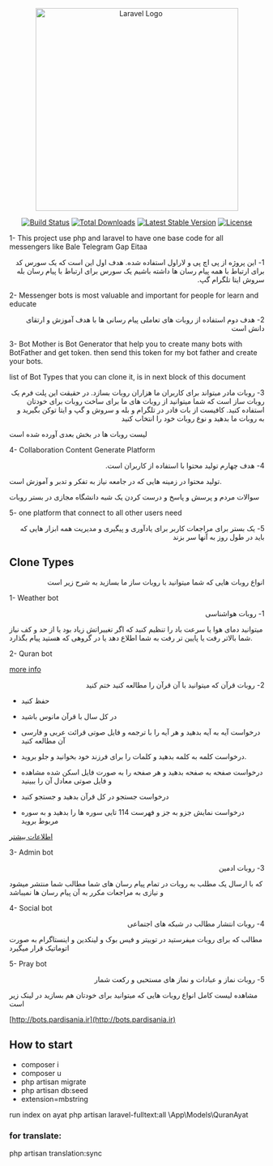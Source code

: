 <p align="center"><a href="https://laravel.com" target="_blank"><img src="https://raw.githubusercontent.com/laravel/art/master/logo-lockup/5%20SVG/2%20CMYK/1%20Full%20Color/laravel-logolockup-cmyk-red.svg" width="400" alt="Laravel Logo"></a></p>

<p align="center">
<a href="https://github.com/laravel/framework/actions"><img src="https://github.com/laravel/framework/workflows/tests/badge.svg" alt="Build Status"></a>
<a href="https://packagist.org/packages/laravel/framework"><img src="https://img.shields.io/packagist/dt/laravel/framework" alt="Total Downloads"></a>
<a href="https://packagist.org/packages/laravel/framework"><img src="https://img.shields.io/packagist/v/laravel/framework" alt="Latest Stable Version"></a>
<a href="https://packagist.org/packages/laravel/framework"><img src="https://img.shields.io/packagist/l/laravel/framework" alt="License"></a>
</p>

1- This project use php and laravel to have one base code for all messengers like Bale Telegram Gap Eitaa 

<p dir="rtl">
1- این پروژه از پی اچ پی و لاراول استفاده شده. هدف اول این است که یک سورس کد برای ارتباط با همه پیام رسان ها داشته باشیم
یک سورس برای ارتباط با پیام رسان بله سروش ایتا تلگرام گپ.
</p>

2- Messenger bots is most valuable and important for people for learn and educate

<p dir="rtl">
2- هدف دوم استفاده از روبات های تعاملی پیام رسانی ها با هدف آموزش و ارتقای دانش است
</p>

3- Bot Mother is Bot Generator that help you to create many bots with BotFather and get token. then send this token for my bot father and create your bots.

list of Bot Types that you can clone it, is in next block of this document

<p dir="rtl">
3- روبات مادر میتواند برای کاربران ما هزاران روبات بسازد. در حقیقت این پلت فرم یک روبات ساز است که شما میتوانید از روبات های ما برای ساخت روبات برای خودتان استفاده کنید. کافیست از بات فادر در تلگرام و بله و سروش و گپ و ایتا توکن بگیرید و به روبات ما بدهید و نوع روبات خود را انتخاب کنید

لیست روبات ها در بخش بعدی آورده شده است
</p>

4- Collaboration Content Generate Platform  

<p dir="rtl">
4- هدف چهارم تولید محتوا با استفاده از کاربران است.

تولید محتوا در زمینه هایی که در جامعه نیاز به تفکر و تدبر و آموزش است.

سوالات مردم و پرسش و پاسخ و درست کردن یک شبه دانشگاه مجازی در بستر روبات
</p>

5- one platform that connect to all other users need

<p dir="rtl">
5- یک بستر برای مراجعات کاربر برای یادآوری و پیگیری و مدیریت همه ابزار هایی که باید در طول روز به آنها سر بزند
</p>




## Clone Types

<p dir="rtl">
انواع روبات هایی که شما میتوانید با روبات ساز ما بسازید به شرح زیر است
</p>


1- Weather bot

<p dir="rtl">
1- روبات هواشناسی

میتوانید دمای هوا یا سرعت باد را تنظیم کنید که اگر تغییراتش زیاد بود یا از حد و کف نیاز شما بالاتر رفت یا پایین تر رفت به شما اطلاع دهد یا در گروهی که هستید پیام بگذارد.

</p>


2- Quran bot

[more info](https://saber-tabatabaee.medium.com/holy-book-project-quran-telegram-bot-english-french-spanish-turkish-persian-dutch-urdu-chinese-etc-957adfd3daf2)

<p dir="rtl">
2- روبات قرآن
که میتوانید با آن قرآن را مطالعه کنید ختم کنید

- حفظ کنید

- در کل سال با قرآن مانوس باشید

- درخواست آیه به آیه بدهید و هر آیه را با ترجمه و فایل صوتی قرائت عربی و فارسی آن مطالعه کنید
- درخواست کلمه به کلمه بدهید و کلمات را برای فرزند خود بخوانید و جلو بروید.
- درخواست صفحه به صفحه بدهید و هر صفحه را به صورت فایل اسکن شده مشاهده و فایل صوتی معادل آن را ببینید
- درخواست جستجو در کل قرآن بدهید و جستجو کنید
- درخواست نمایش جزو به جز و فهرست 114 تایی سوره ها را بدهید و به سوره مربوط بروید

[اطلاعات بیشتر](https://vrgl.ir/hp4xr)

</p>




3- Admin bot

<p dir="rtl">
3- روبات ادمین 


که با ارسال یک مطلب به روبات در تمام پیام رسان های شما مطالب شما منتشر میشود و نیازی به مراجعات مکرر به آن پیام رسان ها نمیباشد

</p>



4- Social bot

<p dir="rtl">
4- روبات انتشار مطالب در شبکه های اجتماعی

مطالب که برای روبات میفرستید در توییتر و فیس بوک و لینکدین و اینستاگرام به صورت اتوماتیک قرار میگیرد

</p>


5- Pray bot

<p dir="rtl">
5- روبات نماز و عبادات و نماز های مستحبی و رکعت شمار



</p>


مشاهده لیست کامل انواع روبات هایی که میتوانید برای خودتان هم بسازید در لینک زیر است

[http://bots.pardisania.ir](http://bots.pardisania.ir)


## How to start

- composer i
 - composer u
 - php artisan migrate
 - php artisan db:seed
 - extension=mbstring


run index on ayat
php artisan laravel-fulltext:all \\App\\Models\\QuranAyat

### for translate:

php artisan translation:sync
